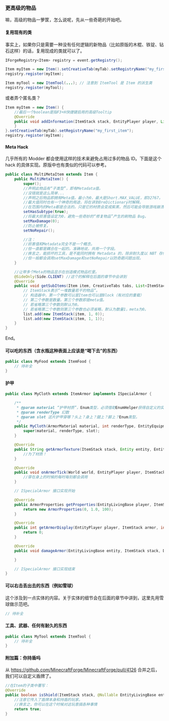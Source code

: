 ### 更高级的物品
嘛，高级的物品一箩筐，怎么说呢，先从一些奇葩的开始吧。

#### 复用现有的类
事实上，如果你只是需要一种没有任何逻辑的新物品（比如原版的木棍、铁锭、钻石这样）的话，复用现成的类就可以了。

````java
IForgeRegistry<Item> registry = event.getRegistry();

Item myItem = new Item().setCreativeTab(myTab).setRegistryName("my_first_item");
registry.register(myItem);

Item myTool = new ItemTool(...); // 注意到 ItemTool 是 Item 的派生类
registry.register(myTool);
````

或者弄个匿名类？

````java
Item myItem = new Item() {
    //最后一个boolean是指F3+H快捷键启用的高级Tooltip
    @Override
    public void addInformation(ItemStack stack, EntityPlayer player, List<String> tooltips, boolean enableHiddenTooltip) {
    }
}.setCreativeTab(myTab).setRegistryName("my_first_item");
registry.register(myItem);
````

#### Meta Hack

几乎所有的 Modder 都会使用这样的技术来避免占用过多的物品 ID。下面是这个 hack 的具体实现。原版中也有类似的代码可以参考。

```java
public class MultiMetaItem extends Item {
    public MultiMetaItem() {
        super();
        //声明此物品有“子类型”，即有Metadata值。
        //没错就是这么简单...
        //声明之后物品即拥有Meta值。最小为0，最大是Short.MAX_VALUE，即32767。
        //最大值同时也有一个神奇的用途，将在讲到OreDictionary时解释。
        //在范围内的Meta都是合法的。只是它的材质会变成紫黑，然后可能会导致游戏崩溃而已。
        setHasSubtype(true);
        //将最大损害值设定为0，避免一些奇妙的“修复物品”产生的刷物品 Bug。
        setMaxDamage(0);
        //防止被修复。
        setNoRepair();

        //注：
        //损害值和Metadata完全不是一个概念。
        //但一直都是耦合在一起的。准确地说，共用一个字段。
        //换言之，能损坏的工具，是不能同时拥有 Metadata 的，除非耐久度以 NBT 存储。（代表是沉浸工程的工程师系列工具）
        //但一般都会调用setMaxDamage和setNoRepair以防奇葩问题出现。
    }

    //让带多个Meta的物品显示在创造模式物品栏里。
    @SideOnly(Side.CLIENT) //这个的解释在后面的章节中会讲到
    @Override
    public void getSubItems(Item item, CreativeTabs tabs, List<ItemStack> list) {
        // ItemStack表示“一堆数量若干的物品”。
        // 构造器中，第一个参数可以是Item也可以是Block（有对应的重载）
        // 第二个参数是数量。第三个参数即是meta值。
        // 若省略第三个参数则默认为0。
        // 若省略第二个参数则第三个参数也必须省略，默认为数量1，meta为0。
        list.add(new ItemStack(item, 1, 0));
        list.add(new ItemStack(item, 1, 1));
    }
}
```

End。

#### 可以吃的东西（含水瓶这种表面上应该是“喝下去”的东西）

```java
public class MyFood extends ItemFood {
    // 待补全
}
```

#### 护甲

````java
public class MyCloth extends ItemArmor implements ISpecialArmor {

    /**
     * @param material “护甲材质”，Enum类型，必须借助EnumHelper获得自定义的实例，除非复用原版的护甲材质。
     * @param renderType 幻数
     * @param slot 这片护甲穿哪？头上？身上？腿上？脚上？Enum类型。
     */
    public MyCloth(ArmorMaterial material, int renderType, EntityEquipmentSlot slot) {
        super(material, renderType, slot);
    }

    @Override
    public String getArmorTexture(ItemStack stack, Entity entity, EntityEquipmentSlot slot, String type) {
        //为了材质！
    }

    @Override
    public void onArmorTick(World world, EntityPlayer player, ItemStack itemStack) {
        //穿在身上的时候的每时每刻都会调用
    }

    // ISpecialArmor 接口实现开始

    @Override
    public ArmorProperties getProperties(EntityLivingBase player, ItemStack armor, DamageSource source, double damage, int slot) {
        return new ArmorProperties(0, 1.0, 100);
    }

    @Override
    public int getArmorDisplay(EntityPlayer player, ItemStack armor, int slot) {
        return 0;
    }

    @Override
    public void damageArmor(EntityLivingBase entity, ItemStack stack, DamageSource source, int damage, int slot) {

    }

    // ISpecialArmor 接口实现结束
}
````

#### 可以右击丢出去的东西（例如雪球）

这个涉及到一点实体的内容。关于实体的细节会在后面的章节中讲到，这里先用雪球做示范吧。

````java
// 待补全
````

#### 工具、武器、任何有耐久的东西

````java
public class MyTool extends ItemTool {
    // 待补全
}
````

#### 附加篇：你持盾吗
从 https://github.com/MinecraftForge/MinecraftForge/pull/4126 合并之后，我们可以自定义盾牌了。

````java
//在Item的子类中覆写：
@Override
public boolean isShield(ItemStack stack, @Nullable EntityLivingBase entity) {
    //注意它传入了盾牌本身和持盾的玩家。
    //换言之，你可以在这个时候对这玩意搞各种事情
    return true;
}
````
